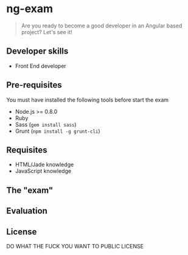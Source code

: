 # ng-exam

> Are you ready to become a good developer in an Angular based project? Let's see it!

## Developer skills

- Front End developer 

## Pre-requisites

You must have installed the following tools before start the exam

- Node.js >= 0.8.0
- Ruby
- Sass (`gem install sass`)
- Grunt (`npm install -g grunt-cli`)

## Requisites

- HTML/Jade knowledge
- JavaScript knowledge

## The "exam"



## Evaluation


## License

DO WHAT THE FUCK YOU WANT TO PUBLIC LICENSE

